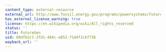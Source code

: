 ```yaml
---
content_type: external-resource
external_url: http://www.fossil.energy.gov/programs/powersystems/futuregen/index.html#FutureGen
has_external_license_warning: true
license: https://en.wikipedia.org/wiki/All_rights_reserved
status: ''
title: FutureGen
uid: 60dfb2c1-2fd1-484c-a852-71d4f1cbf736
wayback_url: ''
---
```

